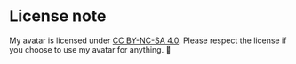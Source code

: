 # License note
My avatar is licensed under [CC BY-NC-SA 4.0](https://creativecommons.org/licenses/by-nc-sa/4.0/).
Please respect the license if you choose to use my avatar for anything. 🥰
